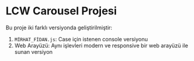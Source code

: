 # LCW Carousel Projesi

Bu proje iki farklı versiyonda geliştirilmiştir:

1. `MİRHAT_FİDAN.js`: Case için istenen console versiyonu
2. Web Arayüzü: Aynı işlevleri modern ve responsive bir web arayüzü ile sunan versiyon